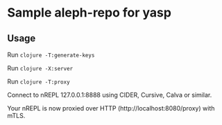 # Sample aleph-repo for yasp

## Usage

Run `clojure -T:generate-keys`

Run `clojure -X:server`

Run `clojure -T:proxy`

Connect to nREPL 127.0.0.1:8888 using CIDER, Cursive, Calva or similar. 

Your nREPL is now proxied over HTTP (http://localhost:8080/proxy) with mTLS.
